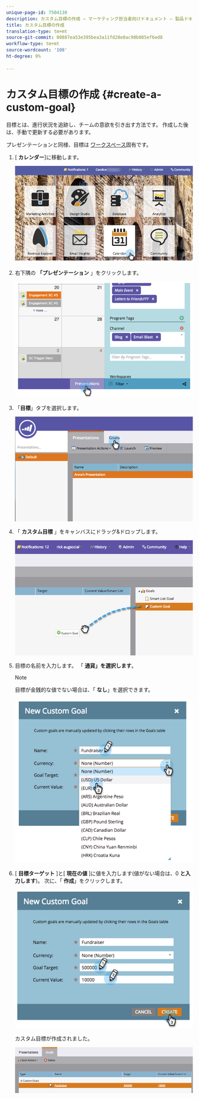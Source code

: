 ```yaml
---
unique-page-id: 7504130
description: カスタム目標の作成 — マーケティング担当者向けドキュメント — 製品ドキュメント
title: カスタム目標の作成
translation-type: tm+mt
source-git-commit: 00887ea53e395bea3a11fd28e0ac98b085ef6ed8
workflow-type: tm+mt
source-wordcount: '108'
ht-degree: 0%

---
```



# カスタム目標の作成 {#create-a-custom-goal}

目標とは、進行状況を追跡し、チームの意欲を引き出す方法です。 作成した後は、手動で更新する必要があります。

プレゼンテーションと同様、目標は [ワークスペース](../../../../product-docs/administration/workspaces-and-person-partitions/understanding-workspaces-and-person-partitions.md)固有です。

1. [ **カレンダー**]に移動します。

   ![](assets/2017-05-10-15-30-47-2.png)

1. 右下隅の **「プレゼンテーション** 」をクリックします。

   ![](assets/image2015-3-24-12-3a2-3a55.png)

1. 「**目標**」タブを選択します。

   ![](assets/image2015-3-26-12-3a24-3a49.png)

1. 「 **カスタム目標** 」をキャンバスにドラッグ&amp;ドロップします。

   ![](assets/image2015-3-24-12-3a32-3a45.png)

1. 目標の名前を入力します。 「 **通貨」を選択します**。

   >[!NOTE]
   >
   >目標が金銭的な値でない場合は、「 **なし**」を選択できます。

   ![](assets/image2015-3-24-12-3a36-3a0.png)

1. [ **目標ターゲット** ]と[ **現在の値** ]に値を入力します(値がない場合は、0 **と入力します**)。 次に、「 **作成**」をクリックします。

   ![](assets/image2015-3-24-12-3a39-3a28.png)

   カスタム目標が作成されました。

   ![](assets/image2015-3-24-12-3a41-3a43.png)

